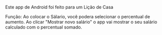 Este app de Android foi feito para um Lição de Casa

Função:
Ao colocar o Sálario, você podera selecionar o percentual de aumento. Ao clicar "Mostrar novo salário" o app vai mostrar o seu salário calculado com o percentual somado.
